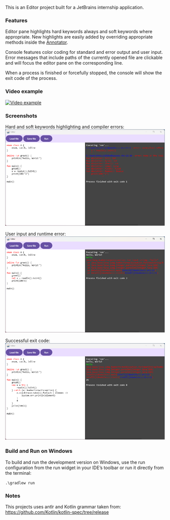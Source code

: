 This is an Editor project built for a JetBrains internship application.

### Features

Editor pane highlights hard keywords always and soft keywords where appropriate.
New highlights are easily added by overriding appropriate methods inside the 
[Annotator](composeApp/src/jvmMain/kotlin/com/zeks/jetbrains/task/editor/Annotator.kt).

Console features color coding for standard and error output and user input. Error messages that include
paths of the currently opened file are clickable and will focus the editor pane on the corresponding line.

When a process is finished or forcefully stopped, the console will show the exit code of the process.

### Video example

[![Video example](https://img.youtube.com/vi/xZzzm27vA24/0.jpg)](https://youtu.be/xZzzm27vA24)


### Screenshots

Hard and soft keywords highlighting and compiler errors:
<img src="images/compilation_errors.png" alt="Ide with syntax highlighting and two compilation errors produced by running the open script.">

User input and runtime error:
<img src="images/input_and_runtime_error.png" alt="Ide with visible user input and runtime error">

Successful exit code:
<img src="images/successful_exit.png" alt="Ide with successful exit code">

### Build and Run on Windows

To build and run the development version on Windows, use the run configuration from the run widget
in your IDE’s toolbar or run it directly from the terminal:

  ```shell
  .\gradlew run
  ```

### Notes

This projects uses antlr and Kotlin grammar taken from:
https://github.com/Kotlin/kotlin-spec/tree/release